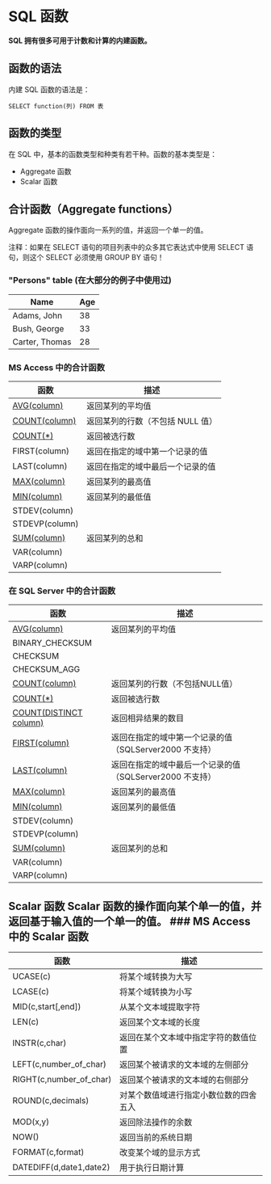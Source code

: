 
# SQL 函数




**SQL 拥有很多可用于计数和计算的内建函数。**

## 函数的语法

内建 SQL 函数的语法是：

```
SELECT function(列) FROM 表
```

## 函数的类型

在 SQL 中，基本的函数类型和种类有若干种。函数的基本类型是：

*   Aggregate 函数
*   Scalar 函数

## 合计函数（Aggregate functions）

Aggregate 函数的操作面向一系列的值，并返回一个单一的值。

注释：如果在 SELECT 语句的项目列表中的众多其它表达式中使用 SELECT 语句，则这个 SELECT 必须使用 GROUP BY 语句！

### "Persons" table (在大部分的例子中使用过)

| Name | Age |
| --- | --- |
| Adams, John | 38 |
| Bush, George | 33 |
| Carter, Thomas | 28 |

### MS Access 中的合计函数

| 函数 | 描述 |
| --- | --- |
| [AVG(column)](/sql/sql_func_avg.asp "SQL AVG 函数") | 返回某列的平均值 |
| [COUNT(column)](/sql/sql_func_count.asp "SQL COUNT 函数") | 返回某列的行数（不包括 NULL 值） |
| [COUNT(\*)](/sql/sql_func_count_ast.asp "SQL COUNT(\*) 函数") | 返回被选行数 |
| FIRST(column) | 返回在指定的域中第一个记录的值 |
| LAST(column) | 返回在指定的域中最后一个记录的值 |
| [MAX(column)](/sql/sql_func_max.asp "SQL MAX 函数") | 返回某列的最高值 |
| [MIN(column)](/sql/sql_func_min.asp "SQL MIN 函数") | 返回某列的最低值 |
| STDEV(column) |
| STDEVP(column) |
| [SUM(column)](/sql/sql_func_sum.asp "SQL SUM 函数") | 返回某列的总和 |
| VAR(column) |
| VARP(column) |

### 在 SQL Server 中的合计函数

| 函数 | 描述 |
| --- | --- |
| [AVG(column)](/sql/sql_func_avg.asp "SQL AVG 函数") | 返回某列的平均值 |
| BINARY_CHECKSUM |
| CHECKSUM |
| CHECKSUM_AGG |
| [COUNT(column)](/sql/sql_func_count.asp "SQL COUNT 函数") | 返回某列的行数（不包括NULL值） |
| [COUNT(*)](/sql/sql_func_count_ast.asp "SQL COUNT(*) 函数") | 返回被选行数 |
| [COUNT(DISTINCT column)](/sql/sql_func_count_distinct.asp "SQL COUNT DISTINCT 函数") | 返回相异结果的数目 |
| [FIRST(column)](/sql/sql_func_first.asp "SQL FIRST 函数") | 返回在指定的域中第一个记录的值（SQLServer2000 不支持） |
| [LAST(column)](/sql/sql_func_last.asp "SQL LAST 函数") | 返回在指定的域中最后一个记录的值（SQLServer2000 不支持） |
| [MAX(column)](/sql/sql_func_max.asp "SQL MAX 函数") | 返回某列的最高值 |
| [MIN(column)](/sql/sql_func_min.asp "SQL MIN 函数") | 返回某列的最低值 |
| STDEV(column) |
| STDEVP(column) |
| [SUM(column)](/sql/sql_func_sum.asp "SQL SUM 函数") | 返回某列的总和 |
| VAR(column) |
| VARP(column) |

## Scalar 函数 Scalar 函数的操作面向某个单一的值，并返回基于输入值的一个单一的值。 ### MS Access 中的 Scalar 函数

| 函数 | 描述 |
| --- | --- |
| UCASE(c) | 将某个域转换为大写 |
| LCASE(c) | 将某个域转换为小写 |
| MID(c,start[,end]) | 从某个文本域提取字符 |
| LEN(c) | 返回某个文本域的长度 |
| INSTR(c,char) | 返回在某个文本域中指定字符的数值位置 |
| LEFT(c,number_of_char) | 返回某个被请求的文本域的左侧部分 |
| RIGHT(c,number_of_char) | 返回某个被请求的文本域的右侧部分 |
| ROUND(c,decimals) | 对某个数值域进行指定小数位数的四舍五入 |
| MOD(x,y) | 返回除法操作的余数 |
| NOW() | 返回当前的系统日期 |
| FORMAT(c,format) | 改变某个域的显示方式 |
| DATEDIFF(d,date1,date2) | 用于执行日期计算 |





